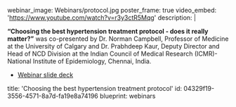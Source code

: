 webinar_image: Webinars/protocol.jpg
poster_frame: true
video_embed: 'https://www.youtube.com/watch?v=r3y3ctR5Mqg'
description: |
  <p><strong>“Choosing the best hypertension treatment protocol - does it really matter?”</strong> was co-presented by Dr. Norman Campbell, Professor of Medicine at the University of Calgary and Dr. Prabhdeep Kaur, Deputy Director and Head of NCD Division at the Indian Council of Medical Research (ICMR)- National Institute of Epidemiology, Chennai, India.
  </p>
  <ul>
  	<li><a href="https://drive.google.com/file/d/1sxOe9mD-H0DGLft7aeoM5BW6tBLZ-hOe/view?usp=sharing" target="_blank">Webinar slide deck</a></li>
  </ul>
title: 'Choosing the best hypertension treatment protocol'
id: 04329f19-3556-4571-8a7d-fa19e8a74196
blueprint: webinars
